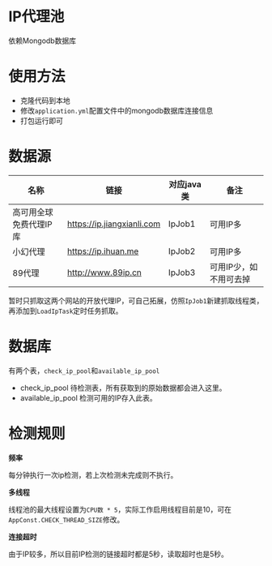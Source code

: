 # IP代理池
依赖Mongodb数据库
# 使用方法
- 克隆代码到本地
- 修改`application.yml`配置文件中的mongodb数据库连接信息
- 打包运行即可

# 数据源
| 名称 | 链接 | 对应java类 | 备注 |
| ---- | ---- | ---- | ---- |
| 高可用全球免费代理IP库 | https://ip.jiangxianli.com | IpJob1 | 可用IP多 |
| 小幻代理 | https://ip.ihuan.me | IpJob2 | 可用IP多 |
| 89代理 | http://www.89ip.cn | IpJob3 | 可用IP少，如不用可去掉 |

暂时只抓取这两个网站的开放代理IP，可自己拓展，仿照`IpJob1`新建抓取线程类，再添加到`LoadIpTask`定时任务抓取。
# 数据库
有两个表，`check_ip_pool`和`available_ip_pool`
- check_ip_pool 待检测表，所有获取到的原始数据都会进入这里。
- available_ip_pool 检测可用的IP存入此表。
# 检测规则
**频率**

每分钟执行一次ip检测，若上次检测未完成则不执行。

**多线程**

线程池的最大线程设置为`CPU数 * 5`，实际工作启用线程目前是10，可在`AppConst.CHECK_THREAD_SIZE`修改。

**连接超时**

由于IP较多，所以目前IP检测的链接超时都是5秒，读取超时也是5秒。